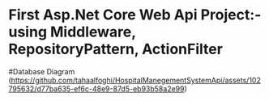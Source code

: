 # First Asp.Net Core Web Api Project:- using Middleware, RepositoryPattern, ActionFilter

#Database Diagram
(https://github.com/tahaalfoghi/HospitalManegementSystemApi/assets/102795632/d77ba635-ef6c-48e9-87d5-eb93b58a2e99)

